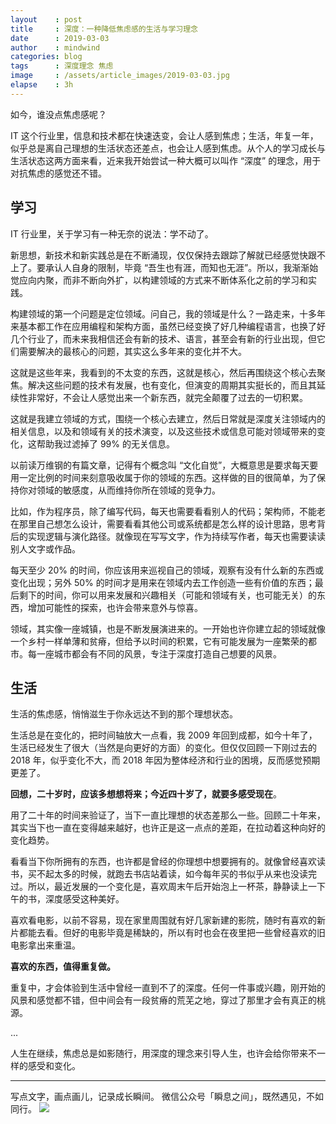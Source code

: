```yaml
---
layout    : post
title     : 深度：一种降低焦虑感的生活与学习理念
date      : 2019-03-03
author    : mindwind
categories: blog
tags      : 深度理念 焦虑
image     : /assets/article_images/2019-03-03.jpg
elapse    : 3h
---
```


如今，谁没点焦虑感呢？

IT 这个行业里，信息和技术都在快速迭变，会让人感到焦虑；生活，年复一年，似乎总是离自己理想的生活状态还差点，也会让人感到焦虑。从个人的学习成长与生活状态这两方面来看，近来我开始尝试一种大概可以叫作 “深度” 的理念，用于对抗焦虑的感觉还不错。


## 学习
IT 行业里，关于学习有一种无奈的说法：学不动了。

新思想，新技术和新实践总是在不断涌现，仅仅保持去跟踪了解就已经感觉快跟不上了。要承认人自身的限制，毕竟 “吾生也有涯，而知也无涯”。所以，我渐渐始觉应向内聚，而非不断向外扩，以构建领域的方式来不断体系化之前的学习和实践。

构建领域的第一个问题是定位领域。问自己，我的领域是什么？一路走来，十多年来基本都工作在应用编程和架构方面，虽然已经变换了好几种编程语言，也换了好几个行业了，而未来我相信还会有新的技术、语言，甚至会有新的行业出现，但它们需要解决的最核心的问题，其实这么多年来的变化并不大。

这就是这些年来，我看到的不太变的东西，这就是核心，然后再围绕这个核心去聚焦。解决这些问题的技术有发展，也有变化，但演变的周期其实挺长的，而且其延续性非常好，不会让人感觉出来一个新东西，就完全颠覆了过去的一切积累。

这就是我建立领域的方式，围绕一个核心去建立，然后日常就是深度关注领域内的相关信息，以及和领域有关的技术演变，以及这些技术或信息可能对领域带来的变化，这帮助我过滤掉了 99% 的无关信息。

以前读万维钢的有篇文章，记得有个概念叫 “文化自觉”，大概意思是要求每天要用一定比例的时间来刻意吸收属于你的领域的东西。这样做的目的很简单，为了保持你对领域的敏感度，从而维持你所在领域的竞争力。

比如，作为程序员，除了编写代码，每天也需要看看别人的代码；架构师，不能老在那里自己想怎么设计，需要看看其他公司或系统都是怎么样的设计思路，思考背后的实现逻辑与演化路径。就像现在写写文字，作为持续写作者，每天也需要读读别人文字或作品。

每天至少 20% 的时间，你应该用来巡视自己的领域，观察有没有什么新的东西或变化出现；另外 50% 的时间才是用来在领域内去工作创造一些有价值的东西；最后剩下的时间，你可以用来发展和兴趣相关（可能和领域有关，也可能无关）的东西，增加可能性的探索，也许会带来意外与惊喜。

领域，其实像一座城镇，也是不断发展演进来的。一开始也许你建立起的领域就像一个乡村一样单薄和贫瘠，但给予以时间的积累，它有可能发展为一座繁荣的都市。每一座城市都会有不同的风景，专注于深度打造自己想要的风景。


## 生活
生活的焦虑感，悄悄滋生于你永远达不到的那个理想状态。

生活总是在变化的，把时间轴放大一点看，我 2009 年回到成都，如今十年了，生活已经发生了很大（当然是向更好的方面）的变化。但仅仅回顾一下刚过去的 2018 年，似乎变化不大，而 2018 年因为整体经济和行业的困境，反而感觉预期更差了。

__回想，二十岁时，应该多想想将来；今近四十岁了，就要多感受现在__。

用了二十年的时间来验证了，当下一直比理想的状态差那么一些。回顾二十年来，其实当下也一直在变得越来越好，也许正是这一点点的差距，在拉动着这种向好的变化趋势。

看看当下你所拥有的东西，也许都是曾经的你理想中想要拥有的。就像曾经喜欢读书，买不起太多的时候，就跑去书店站着读，如今每年买的书似乎从来也没读完过。所以，最近发展的一个变化是，喜欢周末午后开始泡上一杯茶，静静读上一下午的书，深度感受这种美好。

喜欢看电影，以前不容易，现在家里周围就有好几家新建的影院，随时有喜欢的新片都能去看。但好的电影毕竟是稀缺的，所以有时也会在夜里把一些曾经喜欢的旧电影拿出来重温。

__喜欢的东西，值得重复做。__

重复中，才会体验到生活中曾经一直到不了的深度。任何一件事或兴趣，刚开始的风景和感觉都不错，但中间会有一段贫瘠的荒芜之地，穿过了那里才会有真正的桃源。

...

人生在继续，焦虑总是如影随行，用深度的理念来引导人生，也许会给你带来不一样的感受和变化。


---
写点文字，画点画儿，记录成长瞬间。
微信公众号「瞬息之间」，既然遇见，不如同行。
![](/assets/images/qrcode_wechat_avatar.jpg)
